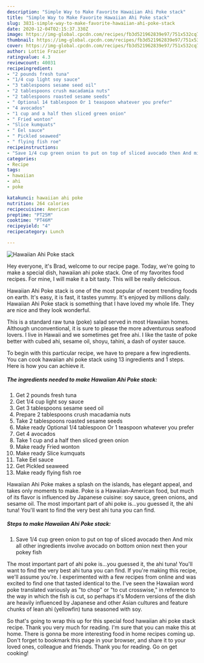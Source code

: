 ```yaml
---
description: "Simple Way to Make Favorite Hawaiian Ahi Poke stack"
title: "Simple Way to Make Favorite Hawaiian Ahi Poke stack"
slug: 3831-simple-way-to-make-favorite-hawaiian-ahi-poke-stack
date: 2020-12-04T02:15:37.330Z
image: https://img-global.cpcdn.com/recipes/fb3d521962839e97/751x532cq70/hawaiian-ahi-poke-stack-recipe-main-photo.jpg
thumbnail: https://img-global.cpcdn.com/recipes/fb3d521962839e97/751x532cq70/hawaiian-ahi-poke-stack-recipe-main-photo.jpg
cover: https://img-global.cpcdn.com/recipes/fb3d521962839e97/751x532cq70/hawaiian-ahi-poke-stack-recipe-main-photo.jpg
author: Lottie Frazier
ratingvalue: 4.3
reviewcount: 40031
recipeingredient:
- "2 pounds fresh tuna"
- "1/4 cup light soy sauce"
- "3 tablespoons sesame seed oil"
- "2 tablespoons crush macadamia nuts"
- "2 tablespoons roasted sesame seeds"
- " Optional 14 tablespoon Or 1 teaspoon whatever you prefer"
- "4 avocados"
- "1 cup and a half then sliced green onion"
- " Fried wonton"
- "Slice kumquats"
- " Eel sauce"
- " Pickled seaweed"
- " flying fish roe"
recipeinstructions:
- "Save 1/4 cup green onion to put on top of sliced avocado then And mix all other ingredients involve avocado on bottom onion next then your pokey fish"
categories:
- Recipe
tags:
- hawaiian
- ahi
- poke

katakunci: hawaiian ahi poke 
nutrition: 264 calories
recipecuisine: American
preptime: "PT25M"
cooktime: "PT46M"
recipeyield: "4"
recipecategory: Lunch

---
```



![Hawaiian Ahi Poke stack](https://img-global.cpcdn.com/recipes/fb3d521962839e97/751x532cq70/hawaiian-ahi-poke-stack-recipe-main-photo.jpg)

Hey everyone, it's Brad, welcome to our recipe page. Today, we're going to make a special dish, hawaiian ahi poke stack. One of my favorites food recipes. For mine, I will make it a bit tasty. This will be really delicious.

Hawaiian Ahi Poke stack is one of the most popular of recent trending foods on earth. It's easy, it is fast, it tastes yummy. It's enjoyed by millions daily. Hawaiian Ahi Poke stack is something that I have loved my whole life. They are nice and they look wonderful.

This is a standard raw tuna (poke) salad served in most Hawaiian homes. Although unconventional, it is sure to please the more adventurous seafood lovers. I live in Hawaii and we sometimes get free ahi. I like the taste of poke better with cubed ahi, sesame oil, shoyu, tahini, a dash of oyster sauce.


To begin with this particular recipe, we have to prepare a few ingredients. You can cook hawaiian ahi poke stack using 13 ingredients and 1 steps. Here is how you can achieve it.

<!--inarticleads1-->

##### The ingredients needed to make Hawaiian Ahi Poke stack:

1. Get 2 pounds fresh tuna
1. Get 1/4 cup light soy sauce
1. Get 3 tablespoons sesame seed oil
1. Prepare 2 tablespoons crush macadamia nuts
1. Take 2 tablespoons roasted sesame seeds
1. Make ready  Optional 1/4 tablespoon Or 1 teaspoon whatever you prefer
1. Get 4 avocados
1. Take 1 cup and a half then sliced green onion
1. Make ready  Fried wonton
1. Make ready Slice kumquats
1. Take  Eel sauce
1. Get  Pickled seaweed
1. Make ready  flying fish roe


Hawaiian Ahi Poke makes a splash on the islands, has elegant appeal, and takes only moments to make. Poke is a Hawaiian-American food, but much of its flavor is influenced by Japanese cuisine: soy sauce, green onions, and sesame oil. The most important part of ahi poke is…you guessed it, the ahi tuna! You&#39;ll want to find the very best ahi tuna you can find. 

<!--inarticleads2-->

##### Steps to make Hawaiian Ahi Poke stack:

1. Save 1/4 cup green onion to put on top of sliced avocado then And mix all other ingredients involve avocado on bottom onion next then your pokey fish


The most important part of ahi poke is…you guessed it, the ahi tuna! You&#39;ll want to find the very best ahi tuna you can find. If you&#39;re making this recipe, we&#39;ll assume you&#39;re. I experimented with a few recipes from online and was excited to find one that tasted identical to the. I&#39;ve seen the Hawaiian word poke translated variously as &#34;to chop&#34; or &#34;to cut crosswise,&#34; in reference to the way in which the fish is cut, so perhaps it&#39;s Modern versions of the dish are heavily influenced by Japanese and other Asian cultures and feature chunks of lean ahi (yellowfin) tuna seasoned with soy. 

So that's going to wrap this up for this special food hawaiian ahi poke stack recipe. Thank you very much for reading. I'm sure that you can make this at home. There is gonna be more interesting food in home recipes coming up. Don't forget to bookmark this page in your browser, and share it to your loved ones, colleague and friends. Thank you for reading. Go on get cooking!

